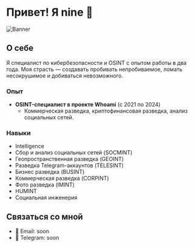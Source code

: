 # Привет! Я nine 👋

![Banner](https://via.placeholder.com/1200x300?text=Welcome+to+My+GitHub+Profile)

## О себе

Я специалист по кибербезопасности и OSINT с опытом работы в два года. Моя страсть — создавать пробивать непробиваемое, ломать несокрушимое и добиваться невозможного.

### Опыт

- **OSINT-специалист в проекте Whoami** (с 2021 по 2024)
  - Коммерческая разведка, криптофинансовая разведка, анализ социальных сетей.

### Навыки
 - Intelligence
  - Сбор и анализ социальных сетей (SOCMINT)
  - Геопространственная разведка (GEOINT)
  - Разведка Telegram-аккаунтов (TELESINT)
  - Бизнес разведка (BUSINT)
  - Коммерческая разведка (CORPINT)
  - Фото разведка (IMINT)
  - HUMINT
- Социальная инженерия

## Связаться со мной

- 📧 Email: soon
- 📱 Telegram: soon
